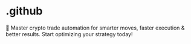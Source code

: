 # .github
🚀 Master crypto trade automation for smarter moves, faster execution &amp; better results. Start optimizing your strategy today!

